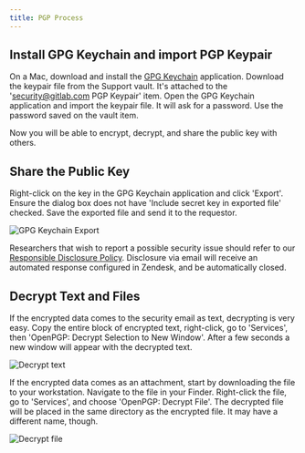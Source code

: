 ```yaml
---
title: PGP Process
---
```


## Install GPG Keychain and import PGP Keypair

On a Mac, download and install the [GPG Keychain](https://gpgtools.org) application. Download the keypair file from the Support vault. It's attached to the 'security@gitlab.com PGP Keypair' item. Open the GPG Keychain application and import the keypair file. It will ask for a password. Use the password saved on the vault item.

Now you will be able to encrypt, decrypt, and share the public key with others.

## Share the Public Key

Right-click on the key in the GPG Keychain application and click 'Export'. Ensure the dialog box does not have 'Include secret key in exported file' checked. Save the exported file and send it to the requestor.

![GPG Keychain Export](https://about.gitlab.com/images/support/pgp/gpg_keychain_export.png)

Researchers that wish to report a possible security issue should refer to our [Responsible Disclosure Policy](/security/disclosure/). Disclosure via email will receive an automated response configured in Zendesk, and be automatically closed.

## Decrypt Text and Files

If the encrypted data comes to the security email as text, decrypting is very easy. Copy the entire block of encrypted text, right-click, go to 'Services', then 'OpenPGP: Decrypt Selection to New Window'. After a few seconds a new window will appear with the decrypted text.

![Decrypt text](https://about.gitlab.com/images/support/pgp/decrypt_text.png)

If the encrypted data comes as an attachment, start by downloading the file to your workstation. Navigate to the file in your Finder. Right-click the file, go to 'Services', and choose 'OpenPGP: Decrypt File'. The decrypted file will be placed in the same directory as the encrypted file. It may have a different name, though.

![Decrypt file](https://about.gitlab.com/images/support/pgp/decrypt_file.png)
